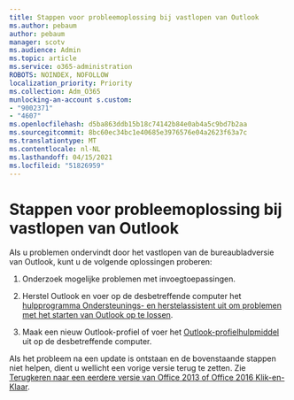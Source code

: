 ```yaml
---
title: Stappen voor probleemoplossing bij vastlopen van Outlook
ms.author: pebaum
author: pebaum
manager: scotv
ms.audience: Admin
ms.topic: article
ms.service: o365-administration
ROBOTS: NOINDEX, NOFOLLOW
localization_priority: Priority
ms.collection: Adm_O365
munlocking-an-account s.custom:
- "9002371"
- "4607"
ms.openlocfilehash: d5ba863ddb15b18c74142b84e0ab4a5c9bd7b2aa
ms.sourcegitcommit: 8bc60ec34bc1e40685e3976576e04a2623f63a7c
ms.translationtype: MT
ms.contentlocale: nl-NL
ms.lasthandoff: 04/15/2021
ms.locfileid: "51826959"
---
```

# <a name="outlook-crash-troubleshooting-steps"></a>Stappen voor probleemoplossing bij vastlopen van Outlook

Als u problemen ondervindt door het vastlopen van de bureaubladversie van Outlook, kunt u de volgende oplossingen proberen:

1. Onderzoek mogelijke problemen met invoegtoepassingen.

2. Herstel Outlook en voer op de desbetreffende computer het [hulpprogramma Ondersteunings- en herstelassistent uit om problemen met het starten van Outlook op te lossen](https://aka.ms/SaRA-OutlookWontStart).

3. Maak een nieuw Outlook-profiel of voer het [Outlook-profielhulpmiddel](https://aka.ms/SaRA-OutlookSetupProfile) uit op de desbetreffende computer.

Als het probleem na een update is ontstaan en de bovenstaande stappen niet helpen, dient u wellicht een vorige versie terug te zetten. Zie [Terugkeren naar een eerdere versie van Office 2013 of Office 2016 Klik-en-Klaar](https://support.microsoft.com/help/2770432).
